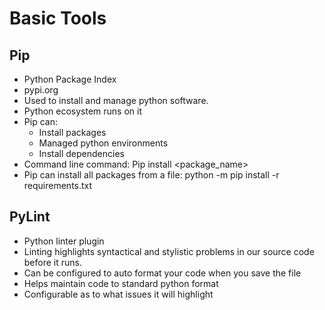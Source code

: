 # Basic Tools

## Pip

* Python Package Index
* pypi.org
* Used to install and manage python software.
* Python ecosystem runs on it
* Pip can:
    * Install packages
    * Managed python environments
    * Install dependencies
* Command line command: Pip install <package_name> 
* Pip can install all packages from a file: python -m pip install -r requirements.txt
   

## PyLint

* Python linter plugin
* Linting highlights syntactical and stylistic problems in our source code before it runs.
* Can be configured to auto format your code when you save the file
* Helps maintain code to standard python format
* Configurable as to what issues it will highlight


